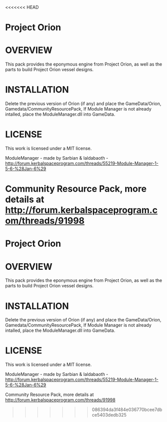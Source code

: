 <<<<<<< HEAD
# Project Orion
OVERVIEW
===================================================================================================================
This pack provides the eponymous engine from Project Orion, as well as the parts to build Project Orion vessel designs.


INSTALLATION
===================================================================================================================
Delete the previous version of Orion (if any) and place the GameData/Orion, Gamedata/CommunityResourcePack,  If Module Manager is not already intalled, place the ModuleManager.dll into GameData.

LICENSE
===================================================================================================================
This work is licensed under a MIT license.

ModuleManager - made by Sarbian & Ialdabaoth - http://forum.kerbalspaceprogram.com/threads/55219-Module-Manager-1-5-6-%28Jan-6%29

Community Resource Pack, more details at http://forum.kerbalspaceprogram.com/threads/91998
=======
# Project Orion
OVERVIEW
===================================================================================================================
This pack provides the eponymous engine from Project Orion, as well as the parts to build Project Orion vessel designs.


INSTALLATION
===================================================================================================================
Delete the previous version of Orion (if any) and place the GameData/Orion, Gamedata/CommunityResourcePack,  If Module Manager is not already intalled, place the ModuleManager.dll into GameData.

LICENSE
===================================================================================================================
This work is licensed under a MIT license.

ModuleManager - made by Sarbian & Ialdabaoth - http://forum.kerbalspaceprogram.com/threads/55219-Module-Manager-1-5-6-%28Jan-6%29

Community Resource Pack, more details at http://forum.kerbalspaceprogram.com/threads/91998
>>>>>>> 086394da3f484e036770bcee7dbce5403dedb325
